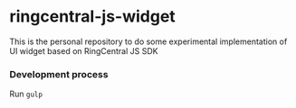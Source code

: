 # ringcentral-js-widget
This is the personal repository to do some experimental implementation of UI widget based on RingCentral JS SDK

### Development process
Run `gulp`
